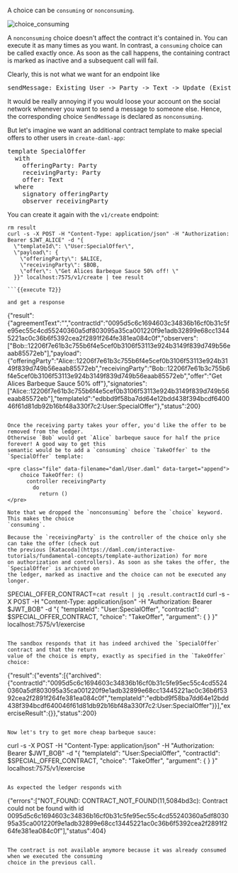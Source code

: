 A choice can be `consuming` or `nonconsuming`.

![choice_consuming](assets/choice_consuming.png)

A `nonconsuming` choice doesn't affect the contract it's contained in. You can execute it as many
times as you want. In contrast, a `consuming` choice can be called exactly once. As soon as the call
happens, the containing contract is marked as inactive and a subsequent call will fail.

Clearly, this is not what we want for an endpoint like

<pre>
sendMessage: Existing User -> Party -> Text -> Update (Existing Message)
</pre>

It would be really annoying if you would loose your account on the social network whenever you want
to send a message to someone else. Hence, the corresponding choice `SendMessage` is declared as
`nonconsuming`.

But let's imagine we want an additional contract template to make special offers to other users in
`create-daml-app`:

<pre class="file" data-filename="daml/User.daml" data-target="append">
template SpecialOffer
  with
    offeringParty: Party
    receivingParty: Party
    offer: Text
  where
    signatory offeringParty
    observer receivingParty
</pre>

You can create it again with the `v1/create` endpoint:

```
rm result
curl -s -X POST -H "Content-Type: application/json" -H "Authorization: Bearer $JWT_ALICE" -d "{
  \"templateId\": \"User:SpecialOffer\",
  \"payload\": {
    \"offeringParty\": $ALICE,
    \"receivingParty\": $BOB,
    \"offer\": \"Get Alices Barbeque Sauce 50% off! \"
  }}" localhost:7575/v1/create | tee result

```{{execute T2}}

and get a response

```
{"result":{"agreementText":"","contractId":"0095d5c6c1694603c34836b16cf0b31c5fe95ec55c4cd55240360a5df803095a35ca001220f9e1adb32899e68cc13445221ac0c36b6f5392cea2f2891f264fe381ea084c0f","observers":["Bob::12206f7e61b3c755b6f4e5cef0b3106f53113e924b3149f839d749b56eaab85572eb"],"payload":{"offeringParty":"Alice::12206f7e61b3c755b6f4e5cef0b3106f53113e924b3149f839d749b56eaab85572eb","receivingParty":"Bob::12206f7e61b3c755b6f4e5cef0b3106f53113e924b3149f839d749b56eaab85572eb","offer":"Get Alices Barbeque Sauce 50% off"},"signatories":["Alice::12206f7e61b3c755b6f4e5cef0b3106f53113e924b3149f839d749b56eaab85572eb"],"templateId":"edbbd9f58ba7dd64e12bdd438f394bcdf640046f61d81db92b16bf48a330f7c2:User:SpecialOffer"},"status":200}
```

Once the receiving party takes your offer, you'd like the offer to be removed from the ledger.
Otherwise `Bob` would get `Alice` barbeque sauce for half the price forever! A good way to get this
semantic would be to add a `consuming` choice `TakeOffer` to the `SpecialOffer` template:

<pre class="file" data-filename="daml/User.daml" data-target="append">
    choice TakeOffer: ()
      controller receivingParty
        do
          return ()
</pre>

Note that we dropped the `nonconsuming` before the `choice` keyword. This makes the choice
`consuming`.

Because the `receivingParty` is the controller of the choice only she can take the offer (check out
the previous [Katacoda](https://daml.com/interactive-tutorials/fundamental-concepts/template-authorization) for more
on authorization and controllers). As soon as she takes the offer, the `SpecialOffer` is archived on
the ledger, marked as inactive and the choice can not be executed any longer.

```
SPECIAL_OFFER_CONTRACT=`cat result | jq .result.contractId`
curl -s -X POST -H "Content-Type: application/json" -H "Authorization: Bearer $JWT_BOB" -d "{
    \"templateId\": \"User:SpecialOffer\",
    \"contractId\": $SPECIAL_OFFER_CONTRACT,
    \"choice\": \"TakeOffer\",
    \"argument\": {
    }
}" localhost:7575/v1/exercise

```{{execute T2}}

The sandbox responds that it has indeed archived the `SpecialOffer` contract and that the return
value of the choice is empty, exactly as specified in the `TakeOffer` choice:

```
{"result":{"events":[{"archived":{"contractId":"0095d5c6c1694603c34836b16cf0b31c5fe95ec55c4cd55240360a5df803095a35ca001220f9e1adb32899e68cc13445221ac0c36b6f5392cea2f2891f264fe381ea084c0f","templateId":"edbbd9f58ba7dd64e12bdd438f394bcdf640046f61d81db92b16bf48a330f7c2:User:SpecialOffer"}}],"exerciseResult":{}},"status":200}
```

Now let's try to get more cheap barbeque sauce:

```
curl -s -X POST -H "Content-Type: application/json" -H "Authorization: Bearer $JWT_BOB" -d "{
    \"templateId\": \"User:SpecialOffer\",
    \"contractId\": $SPECIAL_OFFER_CONTRACT,
    \"choice\": \"TakeOffer\",
    \"argument\": {
    }
}" localhost:7575/v1/exercise

```{{execute T2}}

As expected the ledger responds with

```
{"errors":["NOT_FOUND: CONTRACT_NOT_FOUND(11,5084bd3c): Contract could not be found with id 0095d5c6c1694603c34836b16cf0b31c5fe95ec55c4cd55240360a5df803095a35ca001220f9e1adb32899e68cc13445221ac0c36b6f5392cea2f2891f264fe381ea084c0f"],"status":404}
```

The contract is not available anymore because it was already consumed when we executed the consuming
choice in the previous call.
